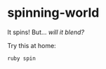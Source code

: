 spinning-world
==============

It spins! But... *will it blend?*

Try this at home:

```bash
ruby spin
```
